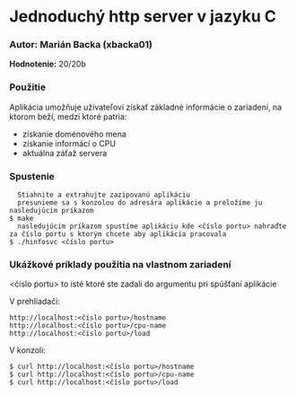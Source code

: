 # Jednoduchý http server v jazyku C

### Autor: Marián Backa (xbacka01)

**Hodnotenie:** 20/20b

### Použitie

Aplikácia umožňuje užívateľovi získať základné informácie o zariadení, na ktorom beží, medzi ktoré patria:
* získanie doménového mena
* získanie informácí o CPU
* aktuálna záťaž servera

### Spustenie


```
  Stiahnite a extrahujte zazipovanú aplikáciu
  presunieme sa s konzolou do adresára aplikácie a preložíme ju nasledujúcim príkazom
$ make
  nasledujúcim príkazom spustíme aplikáciu kde <číslo portu> nahraďte za číslo portu s ktorým chcete aby aplikácia pracovala
$ ./hinfosvc <číslo portu>
```


### Ukážkové príklady použitia na vlastnom zariadení

 <číslo portu> to isté ktoré ste zadali do argumentu pri spúšťaní aplikácie

 V prehliadači:

```
http://localhost:<číslo portu>/hostname
http://localhost:<číslo portu>/cpu-name
http://localhost:<číslo portu>/load
```
 V konzoli:
```
$ curl http://localhost:<číslo portu>/hostname
$ curl http://localhost:<číslo portu>/cpu-name
$ curl http://localhost:<číslo portu>/load
```

